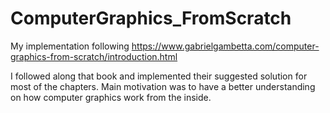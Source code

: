 # ComputerGraphics_FromScratch
My implementation following https://www.gabrielgambetta.com/computer-graphics-from-scratch/introduction.html

I followed along that book and implemented their suggested solution for most of the chapters. Main motivation was to have a better understanding on how computer graphics work from the inside.
